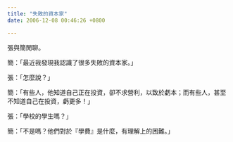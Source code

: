 ```yaml
---
title: "失敗的資本家"
date: 2006-12-08 00:46:26 +0800

---
```


張與簡閒聊。





簡：「最近我發現我認識了很多失敗的資本家。」



張：「怎麼說？」



簡：「有些人，他知道自己正在投資，卻不求營利，以致於虧本；而有些人，甚至不知道自己在投資，虧更多！」



張：「學校的學生嗎？」



簡：「不是嗎？他們對於『學費』是什麼，有理解上的困難。」


